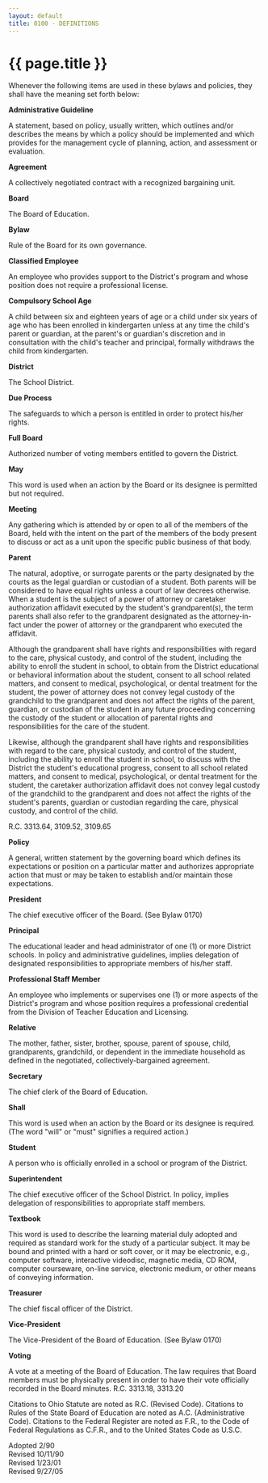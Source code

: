 ```yaml
---
layout: default
title: 0100 - DEFINITIONS
---
```


{{ page.title }}
================

Whenever the following items are used in these bylaws and policies, they shall have the meaning set forth below:

**Administrative Guideline**

A statement, based on policy, usually written, which outlines and/or
describes the means by which a policy should be implemented and which
provides for the management cycle of planning, action, and assessment or evaluation.

**Agreement**

A collectively negotiated contract with a recognized bargaining unit.

**Board**

The Board of Education.

**Bylaw**

Rule of the Board for its own governance.

**Classified Employee**

An employee who provides support to the District's program and whose
position does not require a professional license.

**Compulsory School Age**

A child between six and eighteen years of age or a child under six years of age who has been enrolled in kindergarten unless at any time the child's parent or guardian, at the parent's or guardian's discretion and in consultation with the child's teacher and principal, formally withdraws the child from kindergarten.

**District**

The School District.

**Due Process**

The safeguards to which a person is entitled in order to protect his/her rights.

**Full Board**

Authorized number of voting members entitled to govern the District.

**May**

This word is used when an action by the Board or its designee is
permitted but not required.

**Meeting**

Any gathering which is attended by or open to all of the members of the
Board, held with the intent on the part of the members of the body
present to discuss or act as a unit upon the specific public business of that body.

**Parent**

The natural, adoptive, or surrogate parents or the party designated by
the courts as the legal guardian or custodian of a student. Both parents will be considered to have equal rights unless a court of law decrees otherwise. When a student is the subject of a power of attorney or caretaker authorization affidavit executed by the student's grandparent(s), the term parents shall also refer to the grandparent designated as the attorney-in-fact under the power of attorney or the grandparent who executed the affidavit.

Although the grandparent shall have rights and responsibilities with
regard to the care, physical custody, and control of the student,
including the ability to enroll the student in school, to obtain from
the District educational or behavioral information about the student,
consent to all school related matters, and consent to medical,
psychological, or dental treatment for the student, the power of
attorney does not convey legal custody of the grandchild to the
grandparent and does not affect the rights of the parent, guardian, or
custodian of the student in any future proceeding concerning the custody
of the student or allocation of parental rights and responsibilities for
the care of the student.

Likewise, although the grandparent shall have rights and
responsibilities with regard to the care, physical custody, and control
of the student, including the ability to enroll the student in school,
to discuss with the District the student's educational progress, consent
to all school related matters, and consent to medical, psychological, or
dental treatment for the student, the caretaker authorization affidavit
does not convey legal custody of the grandchild to the grandparent and
does not affect the rights of the student's parents, guardian or
custodian regarding the care, physical custody, and control of the
child.

R.C. 3313.64, 3109.52, 3109.65

**Policy**

A general, written statement by the governing board which defines its
expectations or position on a particular matter and authorizes
appropriate action that must or may be taken to establish and/or
maintain those expectations.

**President**

The chief executive officer of the Board. (See Bylaw 0170)

**Principal**

The educational leader and head administrator of one (1) or more
District schools. In policy and administrative guidelines, implies
delegation of designated responsibilities to appropriate members of
his/her staff.

**Professional Staff Member**

An employee who implements or supervises one (1) or more aspects of the
District's program and whose position requires a professional credential
from the Division of Teacher Education and Licensing.

**Relative**

The mother, father, sister, brother, spouse, parent of spouse, child,
grandparents, grandchild, or dependent in the immediate household as
defined in the negotiated, collectively-bargained agreement.

**Secretary**

The chief clerk of the Board of Education.

**Shall**

This word is used when an action by the Board or its designee is
required. (The word "will" or "must" signifies a required action.)

**Student**

A person who is officially enrolled in a school or program of the
District.

**Superintendent**

The chief executive officer of the School District. In policy, implies
delegation of responsibilities to appropriate staff members.

**Textbook**

This word is used to describe the learning material duly adopted and
required as standard work for the study of a particular subject. It may
be bound and printed with a hard or soft cover, or it may be electronic,
e.g., computer software, interactive videodisc, magnetic media, CD ROM,
computer courseware, on-line service, electronic medium, or other means
of conveying information.

**Treasurer**

The chief fiscal officer of the District.

**Vice-President**

The Vice-President of the Board of Education. (See Bylaw 0170)

**Voting**

A vote at a meeting of the Board of Education. The law requires that
Board members must be physically present in order to have their vote
officially recorded in the Board minutes. R.C. 3313.18, 3313.20

Citations to Ohio Statute are noted as R.C. (Revised Code). Citations to
Rules of the State Board of Education are noted as A.C. (Administrative
Code). Citations to the Federal Register are noted as F.R., to the Code
of Federal Regulations as C.F.R., and to the United States Code as
U.S.C.

Adopted 2/90\
 Revised 10/11/90\
 Revised 1/23/01\
 Revised 9/27/05
